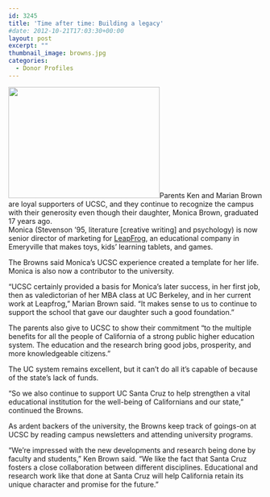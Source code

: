 ```yaml
---
id: 3245
title: 'Time after time: Building a legacy'
#date: 2012-10-21T17:03:30+00:00
layout: post
excerpt: ""
thumbnail_image: browns.jpg
categories:
  - Donor Profiles
---
```

<img class="alignright size-medium wp-image-3246" src="http://live-ucsc-giving.pantheonsite.io/wp-content/uploads/2017/09/browns-300x221.jpg" alt="" width="300" height="221" srcset="https://ucsc-giving.lndo.site/wp-content/uploads/2017/09/browns-300x221.jpg 300w, https://ucsc-giving.lndo.site/wp-content/uploads/2017/09/browns.jpg 671w" sizes="(max-width: 300px) 100vw, 300px" />Parents Ken and Marian Brown are loyal supporters of UCSC, and they continue to recognize the campus with their generosity even though their daughter, Monica Brown, graduated 17 years ago.  
Monica (Stevenson &#8217;95, literature [creative writing] and psychology) is now senior director of marketing for [LeapFrog](http://www.leapfrog.com/en-us/home), an educational company in Emeryville that makes toys, kids&#8217; learning tablets, and games.

The Browns said Monica&#8217;s UCSC experience created a template for her life. Monica is also now a contributor to the university.

&#8220;UCSC certainly provided a basis for Monica&#8217;s later success, in her first job, then as valedictorian of her MBA class at UC Berkeley, and in her current work at Leapfrog,&#8221; Marian Brown said. &#8220;It makes sense to us to continue to support the school that gave our daughter such a good foundation.&#8221;

The parents also give to UCSC to show their commitment &#8220;to the multiple benefits for all the people of California of a strong public higher education system. The education and the research bring good jobs, prosperity, and more knowledgeable citizens.&#8221;

The UC system remains excellent, but it can&#8217;t do all it&#8217;s capable of because of the state&#8217;s lack of funds.

&#8220;So we also continue to support UC Santa Cruz to help strengthen a vital educational institution for the well-being of Californians and our state,&#8221; continued the Browns.

As ardent backers of the university, the Browns keep track of goings-on at UCSC by reading campus newsletters and attending university programs.

&#8220;We&#8217;re impressed with the new developments and research being done by faculty and students,&#8221; Ken Brown said. &#8220;We like the fact that Santa Cruz fosters a close collaboration between different disciplines. Educational and research work like that done at Santa Cruz will help California retain its unique character and promise for the future.&#8221;

